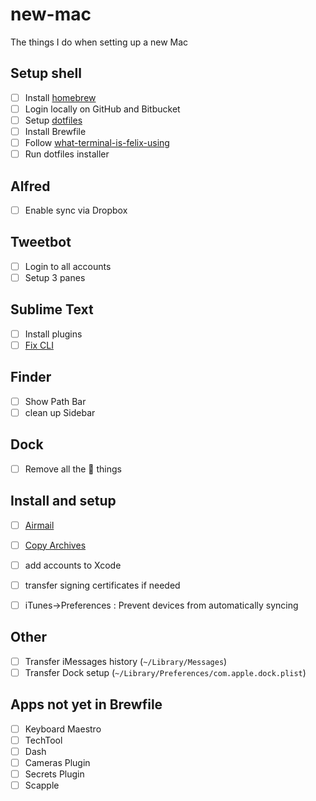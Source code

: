 # new-mac

The things I do when setting up a new Mac

## Setup shell

- [ ] Install [homebrew](https://brew.sh)
- [ ] Login locally on GitHub and Bitbucket
- [ ] Setup [dotfiles](https://github.com/aklowther/dot-files)
- [ ] Install Brewfile
- [ ] Follow [what-terminal-is-felix-using](https://github.com/KrauseFx/what-terminal-is-felix-using)
- [ ] Run dotfiles installer

## Alfred

- [ ] Enable sync via Dropbox

## Tweetbot

- [ ] Login to all accounts
- [ ] Setup 3 panes

## Sublime Text

- [ ] Install plugins
- [ ] [Fix CLI](https://olivierlacan.com/posts/launch-sublime-text-3-from-the-command-line/) 

## Finder

- [ ] Show Path Bar
- [ ] clean up Sidebar

## Dock

- [ ] Remove all the  things

## Install and setup

- [ ] [Airmail](http://airmailapp.com)
- [ ] [Copy Archives](http://docs.airmailapp.com/airmail-for-mac/migrating-to-new-hd-airmail-for-macos)

- [ ] add accounts to Xcode
- [ ] transfer signing certificates if needed

- [ ] iTunes->Preferences : Prevent devices from automatically syncing

## Other
- [ ] Transfer iMessages history (`~/Library/Messages`)
- [ ] Transfer Dock setup (`~/Library/Preferences/com.apple.dock.plist`)

## Apps not yet in Brewfile
- [ ] Keyboard Maestro
- [ ] TechTool
- [ ] Dash
- [ ] Cameras Plugin
- [ ] Secrets Plugin
- [ ] Scapple

